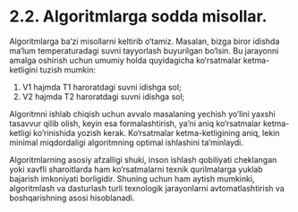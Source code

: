 # 2.2. Algoritmlarga sodda misollar.

Algoritmlarga ba‘zi misollarni keltirib o‘tamiz. Masalan, bizga biror idishda ma‘lum temperaturadagi suvni tayyorlash buyurilgan bo‘lsin. Bu jarayonni amalga oshirish uchun umumiy holda quyidagicha ko‘rsatmalar ketma-ketligini tuzish mumkin:

1. V1 hajmda T1 haroratdagi suvni idishga sol;
2. V2 hajmda T2 haroratdagi suvni idishga sol;

Algoritmni ishlab chiqish uchun avvalo masalaning yechish yo’lini yaxshi tasavvur qilib olish, keyin esa formalashtirish, ya’ni aniq ko‘rsatmalar ketma-ketligi ko’rinishida yozish kerak. Ko‘rsatmalar ketma-ketligining aniq, lekin minimal miqdordaligi algoritmning optimal ishlashini ta’minlaydi.

Algoritmlarning asosiy afzalligi shuki, inson ishlash qobiliyati cheklangan yoki xavfli sharoitlarda ham ko‘rsatmalarni texnik qurilmalarga yuklab bajarish imkoniyati borligidir. Shuning uchun ham aytish mumkinki, algoritmlash va dasturlash turli texnologik jarayonlarni avtomatlashtirish va boshqarishning asosi hisoblanadi.
